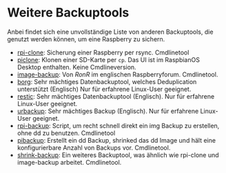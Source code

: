 # Weitere Backuptools

Anbei findet sich eine unvollständige Liste von anderen Backuptools, die genutzt werden können, um eine Raspberry zu sichern.

- [rpi-clone](https://github.com/geerlingguy/rpi-clone): Sicherung einer Raspberry per rsync. Cmdlinetool
- [piclone](https://github.com/raspberrypi-ui/piclone): Klonen einer SD-Karte per `cp`. Das UI ist im RaspbianOS Desktop enthalten. Keine Cmdlineversion.
- [image-backup](https://forums.raspberrypi.com/viewtopic.php?t=331396): Von *RonR* im englischen Raspberryforum. Cmdlinetool.
- [borg](https://github.com/borgbackup/borg): Sehr mächtiges Datenbackuptool, welches Deduplication unterstützt (Englisch) Nur für erfahrene Linux-User geeignet.
- [restic](https://restic.readthedocs.io/en/stable/): Sehr mächtiges Datenbackuptool (Englisch). Nur für erfahrene Linux-User geeignet.
- [urbackup](https://www.urbackup.org/): Sehr mächtiges Backup (Englisch). Nur für erfahrene Linux-User geeignet.
- [rpi-backup](https://github.com/nanhantianyi/rpi-backup): Script, um recht schnell direkt ein img Backup zu erstellen, ohne dd zu benutzen. Cmdlinetool
- [pibackup](https://github.com/Chocorean/pibackup): Erstellt ein dd Backup, shrinked das dd Image und hält eine konfigurierbare Anzahl von Backups vor. Cmdlinetool.
- [shrink-backup](https://github.com/UnconnectedBedna/shrink-backup): Ein weiteres Backuptool, was ähnlich wie rpi-clone und image-backup arbeitet. Cmdlinetool.

[.status]: rft
[.source]: https://linux-tips-and-tricks.de/de/raspibackup#anderetools

